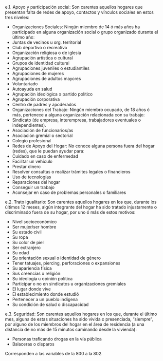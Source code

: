 e.1. Apoyo y participación social: Son carentes aquellos hogares que presentan falta de redes de apoyo, contactos y vínculos sociales en
 estos tres niveles:

* Organizaciones Sociales: Ningún miembro de 14 ó más años ha participado en alguna organización social o grupo organizado durante el último año:
* Juntas de vecinos u org. territorial
* Club deportivo o recreativo
* Organización religiosa o de iglesia
* Agrupación artística o cultural
* Grupos de identidad cultural
* Agrupaciones juveniles o estudiantiles
* Agrupaciones de mujeres
* Agrupaciones de adultos mayores
* Voluntariado
* Autoayuda en salud
* Agrupación ideológica o partido político
* Agrupación corporativa
* Centro de padres y apoderados
* Organizaciones del Trabajo: Ningún miembro ocupado, de 18 años ó más, pertenece a alguna organización relacionada con su trabajo:
* Sindicato (de empresa, interempresa, trabajadores eventuales o independientes).
* Asociación de funcionarios/as
* Asociación gremial o sectorial
* Colegio profesional
* Redes de Apoyo del Hogar: No conoce alguna persona fuera del hogar (redes), que le puedan ayudar para:
* Cuidado en caso de enfermedad
* Facilitar un vehículo
* Prestar dinero
* Resolver consultas o realizar trámites legales o financieros
* Uso de tecnologías
* Reparaciones del hogar
* Conseguir un trabajo
* Aconsejar en caso de problemas personales o familiares

e.2. Trato igualitario: Son carentes aquellos hogares en los que, durante los últimos 12 meses, algún integrante del hogar ha sido tratado
 injustamente o discriminado fuera de su hogar, por uno ó más de estos motivos:

* Nivel socioeconómico
* Ser mujer/ser hombre
* Su estado civil
* Su ropa
* Su color de piel
* Ser extranjero
* Su edad
* Su orientación sexual o identidad de género
* Tener tatuajes, piercing, perforaciones o expansiones
* Su apariencia física
* Sus creencias o religión
* Su ideología u opinión política
* Participar o no en sindicatos u organizaciones gremiales
* El lugar donde vive
* El establecimiento donde estudió
* Pertenecer a un pueblo indígena
* Su condición de salud o discapacidad

e.3. Seguridad: Son carentes aquellos hogares en los que, durante el último mes, alguna de estas situaciones ha sido vivida o presenciada,
 “siempre”, por alguno de los miembros del hogar en el área de residencia (a una distancia de no más de 15 minutos caminando desde la vivienda):

* Personas traficando drogas en la vía pública
* Balaceras o disparos

Corresponden a las variables de la 800 a la 802.
